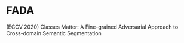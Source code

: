 # FADA
(ECCV 2020) Classes Matter: A Fine-grained Adversarial Approach to Cross-domain Semantic Segmentation
